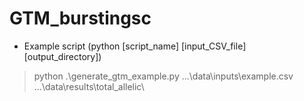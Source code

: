 # GTM_burstingsc

* Example script (python [script_name] [input_CSV_file] [output_directory])
> python .\generate_gtm_example.py .\..\data\inputs\example.csv .\..\data\results\total_allelic\  